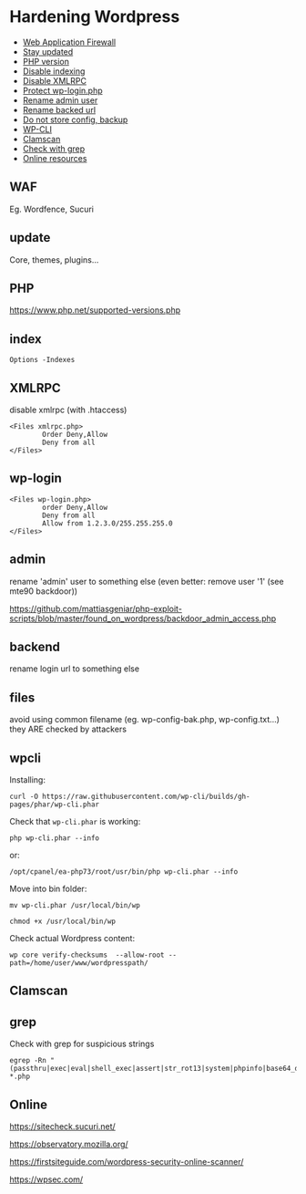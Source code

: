 # Hardening Wordpress

- [Web Application Firewall](#waf)
- [Stay updated](#update)
- [PHP version](#php)
- [Disable indexing](#index)
- [Disable XMLRPC](#xmlrpc)
- [Protect wp-login.php](#wp-login)
- [Rename admin user](#admin)
- [Rename backed url](#backend)
- [Do not store config, backup](#files)
- [WP-CLI](#wpcli)
- [Clamscan](#clamscan)
- [Check with grep](#grep)
- [Online resources](#online)

## WAF

Eg. Wordfence, Sucuri

## update

Core, themes, plugins...

## PHP

https://www.php.net/supported-versions.php

## index

```
Options -Indexes
```

## XMLRPC

disable xmlrpc (with .htaccess)

```
<Files xmlrpc.php>
        Order Deny,Allow
        Deny from all
</Files>
```

## wp-login

```
<Files wp-login.php>
        order Deny,Allow
        Deny from all
        Allow from 1.2.3.0/255.255.255.0
</Files>
```

## admin

rename 'admin' user to something else (even better: remove user '1' (see mte90 backdoor))

https://github.com/mattiasgeniar/php-exploit-scripts/blob/master/found_on_wordpress/backdoor_admin_access.php

## backend 

rename login url to something else

## files

avoid using common filename (eg. wp-config-bak.php, wp-config.txt...) they ARE checked by attackers	

## wpcli

Installing:

```
curl -O https://raw.githubusercontent.com/wp-cli/builds/gh-pages/phar/wp-cli.phar
```

Check that `wp-cli.phar` is working:

```
php wp-cli.phar --info
```

or:

```
/opt/cpanel/ea-php73/root/usr/bin/php wp-cli.phar --info
```

Move into bin folder:

```
mv wp-cli.phar /usr/local/bin/wp

chmod +x /usr/local/bin/wp
```

Check actual Wordpress content:

```
wp core verify-checksums  --allow-root --path=/home/user/www/wordpresspath/ 
```

## Clamscan

## grep

Check with grep for suspicious strings

```
egrep -Rn "(passthru|exec|eval|shell_exec|assert|str_rot13|system|phpinfo|base64_decode|chmod|mkdir|fopen|fclose|readfile)" *.php
```


## Online

https://sitecheck.sucuri.net/

https://observatory.mozilla.org/

https://firstsiteguide.com/wordpress-security-online-scanner/

https://wpsec.com/
